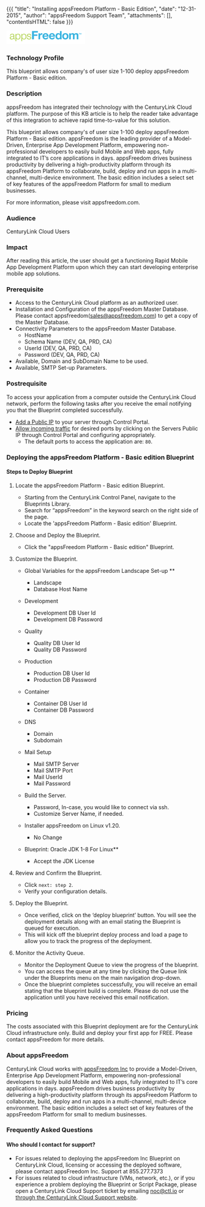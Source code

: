 
{{{
  "title": "Installing appsFreedom Platform - Basic Edition",
  "date": "12-31-2015",
  "author": "appsFreedom Support Team",
  "attachments": [],
  "contentIsHTML": false
}}}

![Magento Logo](../../images/appsfreedom-logo.png)

### Technology Profile
This blueprint allows company's of user size 1-100 deploy appsFreedom Platform - Basic edition.

### Description
appsFreedom has integrated their technology with the CenturyLink Cloud platform. The purpose of this KB article is to help the reader take advantage of this integration to achieve rapid time-to-value for this solution.

This blueprint allows company's of user size 1-100 deploy appsFreedom Platform - Basic edition.
appsFreedom is the leading provider of a Model-Driven, Enterprise App Development Platform, empowering non-professional developers to easily build Mobile and Web apps, fully integrated to IT’s core applications in days. appsFreedom drives business productivity by delivering a high-productivity platform through its appsFreedom Platform to collaborate, build, deploy and run apps in a multi-channel, multi-device environment. The basic edition includes a select set of key features of the appsFreedom Platform for small to medium businesses.

For more information, please visit appsfreedom.com.

### Audience
CenturyLink Cloud Users

### Impact
After reading this article, the user should get a functioning Rapid Mobile App Development Platform upon which they can start developing enterprise mobile app solutions.

### Prerequisite
* Access to the CenturyLink Cloud platform as an authorized user.
* Installation and Configuration of the appsFreedom Master Database. Please contact appsfreedom(sales@appsfreedom.com) to get a copy of the Master Database.
* Connectivity Parameters to the appsFreedom Master Database.
  * HostName
  * Schema Name (DEV, QA, PRD, CA)
  * UserId (DEV, QA, PRD, CA)
  * Password (DEV, QA, PRD, CA)
* Available, Domain and SubDomain Name to be used.
* Available, SMTP Set-up Parameters.

### Postrequisite
To access your application from a computer outside the CenturyLink Cloud network, perform the following tasks after you receive the email notifying you that the Blueprint completed successfully.
* [Add a Public IP](../../Network/how-to-add-public-ip-to-virtual-machine.md) to your server through Control Portal.
* [Allow incoming traffic](../../Network/how-to-add-public-ip-to-virtual-machine.md) for desired ports by clicking on the Servers Public IP through Control Portal and configuring appropriately.
  * The default ports to access the application are: `80`.

### Deploying the appsFreedom Platform - Basic edition Blueprint

#### Steps to Deploy Blueprint
1. Locate the appsFreedom Platform - Basic edition Blueprint.
   * Starting from the CenturyLink Control Panel, navigate to the Blueprints Library.
   * Search for “appsFreedom” in the keyword search on the right side of the page.
   * Locate the 'appsFreedom Platform - Basic edition' Blueprint.

2. Choose and Deploy the Blueprint.
   * Click the "appsFreedom Platform - Basic edition" Blueprint.

3. Customize the Blueprint.
   * Global Variables for the appsFreedom Landscape Set-up **
     * Landscape
     * Database Host Name
   * Development
     * Development DB User Id
     * Development DB Password
   * Quality
     * Quality DB User Id
     * Quality DB Password
   * Production
     * Production DB User Id
     * Production DB Password
   * Container
     * Container DB User Id
     * Container DB Password
   * DNS
     * Domain
     * Subdomain
   * Mail Setup
     * Mail SMTP Server
     * Mail SMTP Port
     * Mail UserId
     * Mail Password

   * Build the Server.
     * Password, In-case, you would like to connect via ssh.
     * Customize Server Name, if needed.

   * Installer appsFreedom on Linux v1.20.
     * No Change

   * Blueprint: Oracle JDK 1-8 For Linux**
     * Accept the JDK License

4. Review and Confirm the Blueprint.
   * Click `next: step 2`.
   * Verify your configuration details.

5. Deploy the Blueprint.
   * Once verified, click on the ‘deploy blueprint’ button. You will see the deployment details along with an email stating the Blueprint is queued for execution.
   * This will kick off the blueprint deploy process and load a page to allow you to track the progress of the deployment.

6. Monitor the Activity Queue.
   * Monitor the Deployment Queue to view the progress of the blueprint.
   * You can access the queue at any time by clicking the Queue link under the Blueprints menu on the main navigation drop-down.
   * Once the blueprint completes successfully, you will receive an email stating that the blueprint build is complete. Please do not use the application until you have received this email notification.

### Pricing
The costs associated with this Blueprint deployment are for the CenturyLink Cloud infrastructure only. Build and deploy your first app for FREE. Please contact appsFreedom for more details.

### About appsFreedom
CenturyLink Cloud works with [appsFreedom Inc](http://appsfreedom.com) to provide a Model-Driven, Enterprise App Development Platform, empowering non-professional developers to easily build Mobile and Web apps, fully integrated to IT’s core applications in days. appsFreedom drives business productivity by delivering a high-productivity platform through its appsFreedom Platform to collaborate, build, deploy and run apps in a multi-channel, multi-device environment. The basic edition includes a select set of key features of the appsFreedom Platform for small to medium businesses.

### Frequently Asked Questions

#### Who should I contact for support?
* For issues related to deploying the appsFreedom Inc Blueprint on CenturyLink Cloud, licensing or accessing the deployed software, please contact appsFreedom Inc. Support at 855.277.7373
* For issues related to cloud infrastructure (VMs, network, etc.), or if you experience a problem deploying the Blueprint or Script Package, please open a CenturyLink Cloud Support ticket by emailing [noc@ctl.io](mailto:noc@ctl.io) or [through the CenturyLink Cloud Support website](https://t3n.zendesk.com/tickets/new).
